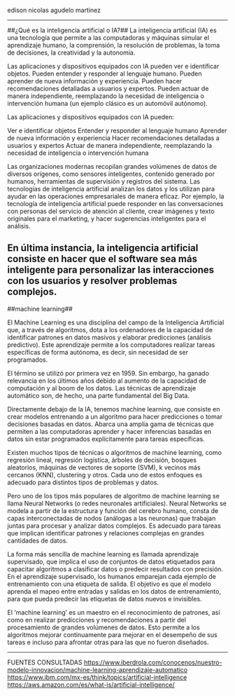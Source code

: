 edison nicolas agudelo martinez 
  *****
##¿Qué es la inteligencia artificial o IA?## La inteligencia artificial
(IA) es una tecnología que permite a las computadoras y máquinas simular
el aprendizaje humano, la comprensión, la resolución de problemas, la
toma de decisiones, la creatividad y la autonomía.

Las aplicaciones y dispositivos equipados con IA pueden ver e
identificar objetos. Pueden entender y responder al lenguaje humano.
Pueden aprender de nueva información y experiencia. Pueden hacer
recomendaciones detalladas a usuarios y expertos. Pueden actuar de
manera independiente, reemplazando la necesidad de inteligencia o
intervención humana (un ejemplo clásico es un automóvil autónomo).

Las aplicaciones y dispositivos equipados con IA pueden:

Ver e identificar objetos Entender y responder al lenguaje humano
Aprender de nueva información y experiencia Hacer recomendaciones
detalladas a usuarios y expertos Actuar de manera independiente,
reemplazando la necesidad de inteligencia o intervención humana

Las organizaciones modernas recopilan grandes volúmenes de datos de diversos orígenes, como sensores inteligentes, contenido generado por humanos, herramientas de supervisión y registros del sistema. Las tecnologías de inteligencia artificial analizan los datos y los utilizan para ayudar en las operaciones empresariales de manera eficaz. Por ejemplo, la tecnología de inteligencia artificial puede responder en las conversaciones con personas del servicio de atención al cliente, crear imágenes y texto originales para el marketing, y hacer sugerencias inteligentes para el análisis.

En última instancia, la inteligencia artificial consiste en hacer que el software sea más inteligente para personalizar las interacciones con los usuarios y resolver problemas complejos.
----------------------------------------------------------------------------------------------------------
##machine learning##

El Machine Learning es una disciplina del campo de la Inteligencia
Artificial que, a través de algoritmos, dota a los ordenadores de la
capacidad de identificar patrones en datos masivos y elaborar
predicciones (análisis predictivo). Este aprendizaje permite a los
computadores realizar tareas específicas de forma autónoma, es decir,
sin necesidad de ser programados.

El término se utilizó por primera vez en 1959. Sin embargo, ha ganado
relevancia en los últimos años debido al aumento de la capacidad de
computación y al boom de los datos. Las técnicas de aprendizaje
automático son, de hecho, una parte fundamental del Big Data.

Directamente debajo de la IA, tenemos machine learning, que consiste en
crear modelos entrenando a un algoritmo para hacer predicciones o tomar
decisiones basadas en datos. Abarca una amplia gama de técnicas que
permiten a las computadoras aprender y hacer inferencias basadas en
datos sin estar programados explícitamente para tareas específicas.

Existen muchos tipos de técnicas o algoritmos de machine learning, como
regresión lineal, regresión logística, árboles de decisión, bosques
aleatorios, máquinas de vectores de soporte (SVM), k vecinos más
cercanos (KNN), clustering y otros. Cada uno de estos enfoques es
adecuado para distintos tipos de problemas y datos.

Pero uno de los tipos más populares de algoritmo de machine learning se
llama Neural Networks (o redes neuronales artificiales). Neural Networks
se modela a partir de la estructura y función del cerebro humano, consta
de capas interconectadas de nodos (análogas a las neuronas) que trabajan
juntas para procesar y analizar datos complejos. Es adecuado para tareas
que implican identificar patrones y relaciones complejas en grandes
cantidades de datos.

La forma más sencilla de machine learning es llamada aprendizaje
supervisado, que implica el uso de conjuntos de datos etiquetados para
capacitar algoritmos a clasificar datos o predecir resultados con
precisión. En el aprendizaje supervisado, los humanos emparejan cada
ejemplo de entrenamiento con una etiqueta de salida. El objetivo es que
el modelo aprenda el mapeo entre entradas y salidas en los datos de
entrenamiento, para que pueda predecir las etiquetas de datos nuevos e
invisibles.

El ‘machine learning’ es un maestro en el reconocimiento de patrones, así como en realizar predicciones y recomendaciones a partir del procesamiento de grandes volúmenes de datos. Esto permite a los algoritmos mejorar continuamente para mejorar en el desempeño de sus tareas e incluso para afrontar otras para las que no fueron diseñados. 

------------------------------------------------------------------------

FUENTES CONSULTADAS
https://www.iberdrola.com/conocenos/nuestro-modelo-innovacion/machine-learning-aprendizaje-automatico
https://www.ibm.com/mx-es/think/topics/artificial-intelligence
https://aws.amazon.com/es/what-is/artificial-intelligence/ 